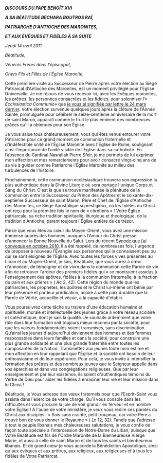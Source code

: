 ***DISCOURS DU PAPE BENOÎT XVI***

***À SA BÉATITUDE BÉCHARA BOUTROS RAÏ,***

***PATRIARCHE D'ANTIOCHE DES MARONITES,***

***ET AUX ÉVÊQUES ET FIDÈLES À SA SUITE***

*Jeudi 14 avril 2011*

*Béatitude,*

*Vénérés Frères dans l'épiscopat,*

*Chers Fils et Filles de l'Église Maronite,*

Cette première visite au Successeur de Pierre après votre élection au Siège Patriarcal d'Antioche des Maronites, est un moment privilégié pour l'Eglise Universelle. Je me réjouis de vous recevoir ici, avec les Évêques maronites, les prêtres, les personnes consacrées et les fidèles, pour solenniser l’« *Ecclesiastica Communio*» que [je vous ai signifiée par lettre le 24 mars dernier](/content/benedict-xvi/fr/letters/2011/documents/hf_ben-xvi_let_20110324_antiochia-maroniti.html). Votre élection survenue quelques jours après la clôture de l'Année Sainte, promulguée pour célébrer le seize-centième anniversaire de la mort de saint Maron, apparaît comme le fruit le plus éminent des nombreuses grâces qu'il a obtenues pour son Église.

Je vous salue tous chaleureusement, vous qui êtes venus entourer votre Patriarche pour ce grand moment de communion fraternelle et d'indéfectible unité de l'Église Maronite avec l'Église de Rome, soulignant ainsi l’importance de l’unité visible de l’Église dans sa catholicité. En l’absence du Cardinal Nasrallah Pierre Sfeir, je me permets de lui exprimer mon affection et mes remerciements pour avoir consacré vingt-cinq ans de sa vie à guider comme Patriarche l'Église Maronite au milieu des turbulences de l'histoire.

Prochainement, cette communion ecclésiastique trouvera son expression la plus authentique dans la Divine Liturgie où sera partagé l'unique Corps et Sang du Christ. C'est là que se trouve manifestée la plénitude de la communion entre le Successeur du Prince des Apôtres et le soixante-dix-septième Successeur de saint Maron, Père et Chef de l'Église d'Antioche des Maronites, ce Siège Apostolique si prestigieux, où les fidèles du Christ ont reçu pour la première fois le nom de « chrétiens » ! Votre Église patriarcale, sa riche tradition spirituelle, liturgique et théologique, de la tradition d'Antioche, parent toujours l'Église entière de ce trésor.

Parce que vous êtes au cœur du Moyen-Orient, vous avez une mission immense auprès des hommes, auxquels l'Amour du Christ presse d'annoncer la Bonne Nouvelle du Salut. Lors du récent [Synode que j’ai convoqué en octobre 2010](http://www.vatican.va/roman_curia/synod/index_fr.htm#XIIIe%20Assembl%C3%A9e%20g%C3%A9n%C3%A9rale%20ordinaire%20du%20Synode%20des%20%C3%A9v%C3%AAques), il a été rappelé, de nombreuses fois, l'urgence de proposer à nouveau l'Évangile aux personnes qui le connaissent peu ou qui se sont éloignés de l'Église. Avec toutes les forces vives présentes au Liban et au Moyen-Orient, je sais, Béatitude, que vous aurez à cœur d'annoncer, de témoigner et de vivre dans la communion cette Parole de vie afin de retrouver l'ardeur des premiers fidèles qui « se montraient assidus à l'enseignement des apôtres, fidèles à la communion fraternelle, à la fraction du pain et aux prières » ( *Ac* 2, 42). Cette région du monde que les patriarches, les prophètes, les apôtres et le Christ lui-même ont bénie par leur présence et par leur prédication, aspire à cette paix durable que la Parole de Vérité, accueillie et vécue, a la capacité d'établir.

Vous poursuivrez cette tâche au travers d'une éducation humaine et spirituelle, morale et intellectuelle des jeunes grâce à votre réseau scolaire et catéchétique, dont je sais la qualité. Je souhaite ardemment que votre rôle dans leur formation soit toujours mieux reconnu par la société, pour que les valeurs fondamentales soient transmises, sans discrimination. Qu’ainsi les jeunes d'aujourd'hui deviennent des hommes et des femmes responsables dans leurs familles et dans la société, pour construire une plus grande solidarité et une plus grande fraternité entre toutes les composantes de la Nation. Transmettez aux jeunes toute mon estime et mon affection en leur rappelant que l'Église et la société ont besoin de leur enthousiasme et de leur espérance. Pour cela, je vous invite à intensifier la formation des prêtres et des nombreux jeunes que le Seigneur appelle dans vos éparchies et dans vos congrégations religieuses. Que par leur enseignement et par leur existence, ils soient d'authentiques témoins du Verbe de Dieu pour aider les fidèles à enraciner leur vie et leur mission dans le Christ !

Béatitude, je Vous adresse des vœux fraternels pour que l'Esprit-Saint vous assiste dans l'exercice de votre charge. Qu’il vous console dans les difficultés et vous procure la joie de voir grandir en ferveur et en nombre votre Église ! A l'aube de votre ministère, je veux vous redire ces paroles du Christ aux disciples : « Sois sans crainte, petit troupeau, car votre Père a trouvé bon de vous donner le Royaume » ( *Lc* 12, 32). Tandis que j'adresse à tout le peuple libanais mes chaleureuses salutations, je vous confie de façon toute spéciale à l'intercession de Notre-Dame du Liban, puisque que Votre Béatitude est fils de l'Ordre Maronite de la Bienheureuse Vierge Marie, et aussi à celle de saint Maron et de tous les saints et bienheureux libanais. Et de grand cœur je vous accorde la Bénédiction Apostolique, ainsi qu'aux évêques et aux prêtres, aux religieux, aux religieuses et à tous les fidèles de Votre Patriarcat.